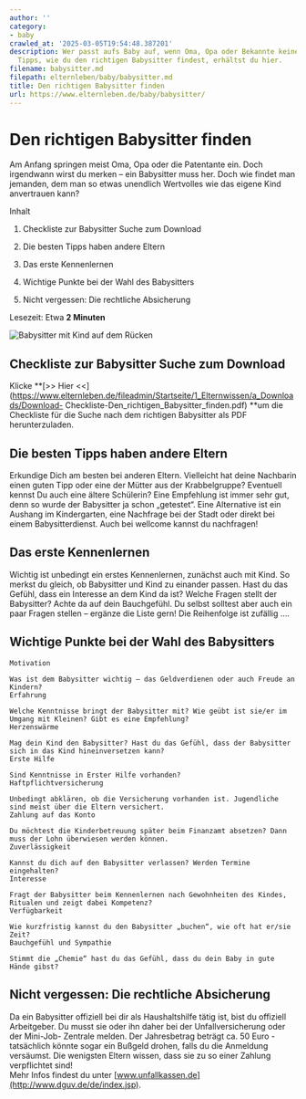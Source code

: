 ```yaml
---
author: ''
category:
- baby
crawled_at: '2025-03-05T19:54:48.387201'
description: Wer passt aufs Baby auf, wenn Oma, Opa oder Bekannte keine Zeit haben?
  Tipps, wie du den richtigen Babysitter findest, erhältst du hier.
filename: babysitter.md
filepath: elternleben/baby/babysitter.md
title: Den richtigen Babysitter finden
url: https://www.elternleben.de/baby/babysitter/
---
```


#  Den richtigen Babysitter finden

Am Anfang springen meist Oma, Opa oder die Patentante ein. Doch irgendwann
wirst du merken – ein Babysitter muss her. Doch wie findet man jemanden, dem
man so etwas unendlich Wertvolles wie das eigene Kind anvertrauen kann?

Inhalt

1. Checkliste zur Babysitter Suche zum Download

2. Die besten Tipps haben andere Eltern

3. Das erste Kennenlernen

4. Wichtige Punkte bei der Wahl des Babysitters

5. Nicht vergessen: Die rechtliche Absicherung

Lesezeit: Etwa **2 Minuten**

![Babysitter mit Kind auf dem
Rücken](/fileadmin/_processed_/a/b/csm_Checkliste_Babysitter_Kopie_5377d9d55d.jpg)

##  Checkliste zur Babysitter Suche zum Download

Klicke **[>> Hier
<<](https://www.elternleben.de/fileadmin/Startseite/1_Elternwissen/a_Downloads/Download-
Checkliste-Den_richtigen_Babysitter_finden.pdf) **um die Checkliste für die
Suche nach dem richtigen Babysitter als PDF herunterzuladen.

##  Die besten Tipps haben andere Eltern

Erkundige Dich am besten bei anderen Eltern. Vielleicht hat deine Nachbarin
einen guten Tipp oder eine der Mütter aus der Krabbelgruppe? Eventuell kennst
Du auch eine ältere Schülerin? Eine Empfehlung ist immer sehr gut, denn so
wurde der Babysitter ja schon „getestet“. Eine Alternative ist ein Aushang im
Kindergarten, eine Nachfrage bei der Stadt oder direkt bei einem
Babysitterdienst. Auch bei wellcome kannst du nachfragen!

##  Das erste Kennenlernen

Wichtig ist unbedingt ein erstes Kennenlernen, zunächst auch mit Kind. So
merkst du gleich, ob Babysitter und Kind zu einander passen. Hast du das
Gefühl, dass ein Interesse an dem Kind da ist? Welche Fragen stellt der
Babysitter? Achte da auf dein Bauchgefühl. Du selbst solltest aber auch ein
paar Fragen stellen – ergänze die Liste gern! Die Reihenfolge ist zufällig ….

## Wichtige Punkte bei der Wahl des Babysitters

    Motivation 

    Was ist dem Babysitter wichtig – das Geldverdienen oder auch Freude an Kindern? 
    Erfahrung 

    Welche Kenntnisse bringt der Babysitter mit? Wie geübt ist sie/er im Umgang mit Kleinen? Gibt es eine Empfehlung? 
    Herzenswärme 

    Mag dein Kind den Babysitter? Hast du das Gefühl, dass der Babysitter sich in das Kind hineinversetzen kann? 
    Erste Hilfe 

    Sind Kenntnisse in Erster Hilfe vorhanden? 
    Haftpflichtversicherung 

    Unbedingt abklären, ob die Versicherung vorhanden ist. Jugendliche sind meist über die Eltern versichert. 
    Zahlung auf das Konto 

    Du möchtest die Kinderbetreuung später beim Finanzamt absetzen? Dann muss der Lohn überwiesen werden können. 
    Zuverlässigkeit 

    Kannst du dich auf den Babysitter verlassen? Werden Termine eingehalten? 
    Interesse 

    Fragt der Babysitter beim Kennenlernen nach Gewohnheiten des Kindes, Ritualen und zeigt dabei Kompetenz? 
    Verfügbarkeit 

    Wie kurzfristig kannst du den Babysitter „buchen“, wie oft hat er/sie Zeit? 
    Bauchgefühl und Sympathie 

    Stimmt die „Chemie“ hast du das Gefühl, dass du dein Baby in gute Hände gibst?

##  Nicht vergessen: Die rechtliche Absicherung

Da ein Babysitter offiziell bei dir als Haushaltshilfe tätig ist, bist du
offiziell Arbeitgeber. Du musst sie oder ihn daher bei der Unfallversicherung
oder der Mini-Job- Zentrale melden. Der Jahresbetrag beträgt ca. 50 Euro -
tatsächlich könnte sogar ein Bußgeld drohen, falls du die Anmeldung versäumst.
Die wenigsten Eltern wissen, dass sie zu so einer Zahlung verpflichtet sind!  
Mehr Infos findest du unter
[www.unfallkassen.de](http://www.dguv.de/de/index.jsp).


